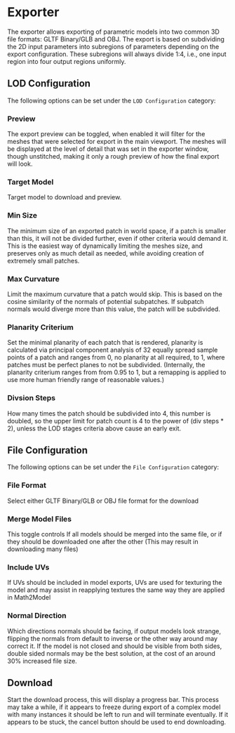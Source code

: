 # Exporter
The exporter allows exporting of parametric models into two common 3D file formats: GLTF Binary/GLB and OBJ.
The export is based on subdividing the 2D input parameters into subregions of parameters depending on the export configuration.
These subregions will always divide 1:4, i.e., one input region into four output regions uniformly.

## LOD Configuration

The following options can be set under the `LOD Configuration` category:

### Preview
The export preview can be toggled, when enabled it will filter for the meshes that were selected for export in the main viewport.
The meshes will be displayed at the level of detail that was set in the exporter window, though unstitched, making it only a rough preview of how the final export will look.

### Target Model
Target model to download and preview.

### Min Size
The minimum size of an exported patch in world space, if a patch is smaller than this, it will not be divided further, even if other criteria would demand it.
This is the easiest way of dynamically limiting the meshes size, and preserves only as much detail as needed, while avoiding creation of extremely small patches.

### Max Curvature
Limit the maximum curvature that a patch would skip. This is based on the cosine similarity of the normals of potential subpatches. If subpatch normals would diverge more than this value, the patch will be subdivided.

### Planarity Criterium
Set the minimal planarity of each patch that is rendered, planarity is calculated via principal component analysis of 32 equally spread sample points of a patch and ranges from 0, no planarity at all required, to 1, where patches must be perfect planes to not be subdivided. (Internally, the planarity criterium ranges from from 0.95 to 1, but a remapping is applied to use more human friendly range of reasonable values.)

### Divsion Steps
How many times the patch should be subdivided into 4, this number is doubled, so the upper limit for patch count is 4 to the power of (div steps * 2), unless the LOD stages criteria above cause an early exit.

## File Configuration

The following options can be set under the `File Configuration` category:

### File Format
Select either GLTF Binary/GLB or OBJ file format for the download

### Merge Model Files
This toggle controls If all models should be merged into the same file, or if they should be downloaded one after the other (This may result in downloading many files)

### Include UVs
If UVs should be included in model exports, UVs are used for texturing the model and may assist in reapplying textures the same way they are applied in Math2Model

### Normal Direction
Which directions normals should be facing, if output models look strange, flipping the normals from default to inverse or the other way around may correct it. If the model is not closed and should be visible from both sides, double sided normals may be the best solution, at the cost of an around 30% increased file size.

## Download
Start the download process, this will display a progress bar. This process may take a while, if it appears to freeze during export of a complex model with many instances it should be left to run and will terminate eventually. If it appears to be stuck, the cancel button should be used to end downloading.